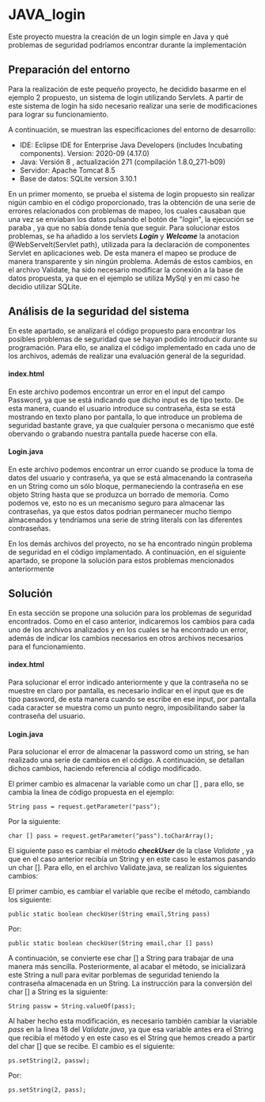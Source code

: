 # JAVA_login
Este proyecto muestra la creación de un login simple en Java y qué problemas de seguridad podríamos encontrar durante la implementación


## Preparación del entorno

Para la realización de este pequeño proyecto, he decidido basarme en el ejemplo 2 propuesto, un sistema de login utilizando Servlets. A partir de este sistema de login ha sido necesario realizar una serie de modificaciones para lograr su funcionamiento.

A continuación, se muestran las especificaciones del entorno de desarrollo:
- IDE: Eclipse IDE for Enterprise Java Developers (includes Incubating components). Version: 2020-09 (4.17.0)
- Java: Versión 8 , actualización 271 (compilación 1.8.0_271-b09)
- Servidor: Apache Tomcat 8.5
- Base de datos: SQLite version 3.10.1

En un primer momento, se prueba el sistema de login propuesto sin realizar nigún cambio en el código proporcionado, tras la obtención de una serie de errores relacionados con problemas de mapeo, los cuales causaban que una vez se enviaban los datos pulsando el botón de "_login_", la ejecución se paraba , ya que no sabía donde tenía que seguir. Para solucionar estos problemas, se ha añadido a los servlets **_Login_** y **_Welcome_** la anotacion @WebServelt(Servlet path), utilizada para la declaración de componentes Servlet en aplicaciones web. De esta manera el mapeo se produce de manera transparente y sin ningún problema. Además de estos cambios, en el archivo Validate, ha sido necesario modificar la conexión a la base de datos propuesta, ya que en el ejemplo se utiliza MySql y en mi caso he decidio utilizar SQLite.


## Análisis de la seguridad del sistema

En este apartado, se analizará el código propuesto para encontrar los posibles problemas de seguridad que se hayan podido introducir durante su programación. Para ello, se analiza el código implementado en cada uno de los archivos, además de realizar una evaluación general de la seguridad.

#### index.html
En este archivo podemos encontrar un error en el input del campo Password, ya que se está indicando que dicho input es de tipo texto. De esta manera, cuando el usuario introduce su contraseña, ésta se está mostrando en texto plano por pantalla, lo que introduce un problema de seguridad bastante grave, ya que cualquier persona o mecanismo que esté obervando o grabando nuestra pantalla puede hacerse con ella.

#### Login.java
En este archivo podemos encontrar un error cuando se produce la toma de datos del usuario y contraseña, ya que se está almacenando la contraseña en un String como un sólo bloque, permaneciendo la contraseña en ese objeto String hasta que se produzca un borrado de memoria. Como podemos ve, esto no es un mecanismo seguro para almacenar las contraseñas, ya que estos datos podrian permanecer mucho tiempo almacenados y tendríamos una serie de string literals con las diferentes contraseñas.

En los demás archivos del proyecto, no se ha encontrado ningún problema de seguridad en el código implamentado. A continuación, en el siguiente apartado, se propone la solución para estos problemas mencionados anteriormente

## Solución

En esta sección se propone una solución para los problemas de seguridad encontrados. Como en el caso anterior, indicaremos los cambios para cada uno de los archivos analizados y en los cuales se ha encontrado un error, además de indicar los cambios necesarios en otros archivos necesarios para el funcionamiento.

#### index.html
Para solucionar el error indicado anteriormente y que la contraseña no se muestre en claro por pantalla, es necesario indicar en el input que es de tipo password, de esta manera cuando se escribe en ese input, por pantalla cada caracter se muestra como un punto negro, imposibilitando saber la contraseña del usuario.

#### Login.java
Para solucionar el error de almacenar la password como un string, se han realizado una serie de cambios en el código. A continuación, se detallan dichos cambios, haciendo referencia al código modificado.

El primer cambio es almacenar la variable como un char [] , para ello, se cambia la linea de código propuesta en el ejemplo:
```
String pass = request.getParameter("pass");
```
Por la siguiente:
```
char [] pass = request.getParameter("pass").toCharArray();
```

El siguiente paso es cambiar el método _**checkUser**_ de la clase _Validate_ , ya que en el caso anterior recibía un String y en este caso le estamos pasando un char []. Para ello, en el archivo Validate.java, se realizan los siguientes cambios:

El primer cambio, es cambiar el variable que recibe el método, cambiando los siguiente:

```
public static boolean checkUser(String email,String pass)
```

Por:
```
public static boolean checkUser(String email,char [] pass)
```

A continuación, se convierte ese char [] a String para trabajar de una manera más sencilla. Posteriormente, al acabar el método, se inicializará este String a null para evitar porblemas de seguridad teniendo la contraseña almacenada en un String. La instrucción para la conversión del char [] a String es la siguiente:

```
String passw = String.valueOf(pass);
```
Al haber hecho esta modificación, es necesario también cambiar la viariable _pass_ en la linea 18 del _Validate.java_, ya que esa variable antes era el String que recibía el método y en este caso es el String que hemos creado a partir del char [] que se recibe. El cambio es el siguiente:

```
ps.setString(2, passw);
```
Por:
```
ps.setString(2, pass);
```






